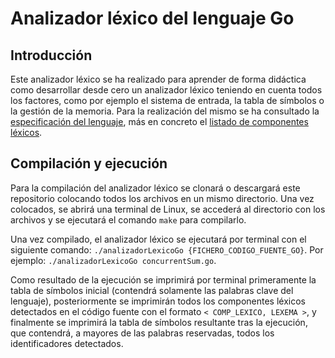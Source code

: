 # Analizador léxico del lenguaje Go

## Introducción
Este analizador léxico se ha realizado para aprender de forma didáctica como desarrollar desde cero un analizador léxico teniendo en cuenta todos los factores, como por ejemplo el sistema de entrada, la tabla de símbolos o la gestión de la memoria. Para la realización del mismo se ha consultado la [especificación del lenguaje](https://go.dev/ref/spec), más en concreto el [listado de componentes léxicos](https://go.dev/ref/spec#Lexical_elements).

## Compilación y ejecución
Para la compilación del analizador léxico se clonará o descargará este repositorio colocando todos los archivos en un mismo directorio. Una vez colocados, se abrirá una terminal de Linux, se accederá al directorio con los archivos y se ejecutará el comando `make` para compilarlo.

Una vez compilado, el analizador léxico se ejecutará por terminal con el siguiente comando: `./analizadorLexicoGo {FICHERO_CODIGO_FUENTE_GO}`. Por ejemplo: `./analizadorLexicoGo concurrentSum.go`.

Como resultado de la ejecución se imprimirá por terminal primeramente la tabla de símbolos inicial (contendrá solamente las palabras clave del lenguaje), posteriormente se imprimirán todos los componentes léxicos detectados en el código fuente con el formato `< COMP_LEXICO, LEXEMA >`, y finalmente se imprimirá la tabla de símbolos resultante tras la ejecución, que contendrá, a mayores de las palabras reservadas, todos los identificadores detectados.

